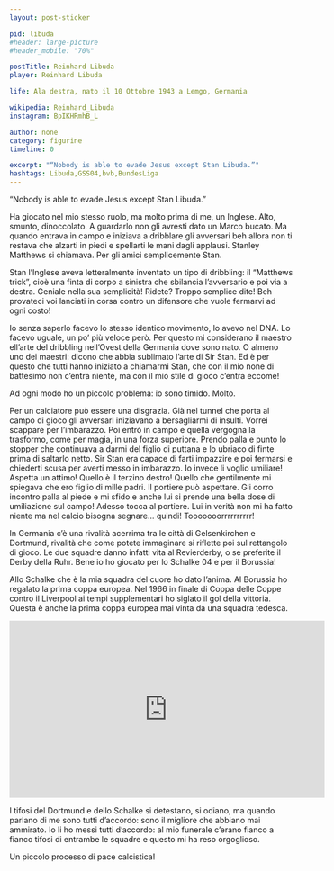 ```yaml
---
layout: post-sticker

pid: libuda
#header: large-picture
#header_mobile: "70%"

postTitle: Reinhard Libuda
player: Reinhard Libuda

life: Ala destra, nato il 10 Ottobre 1943 a Lemgo, Germania

wikipedia: Reinhard_Libuda
instagram: BpIKHRmhB_L

author: none
category: figurine
timeline: 0

excerpt: "“Nobody is able to evade Jesus except Stan Libuda.”"
hashtags: Libuda,GSS04,bvb,BundesLiga
---
```

“Nobody is able to evade Jesus except Stan Libuda.”

Ha giocato nel mio stesso ruolo, ma molto prima di me, un Inglese. Alto, smunto, dinoccolato. A guardarlo non gli avresti dato un Marco bucato. Ma quando entrava in campo e iniziava a dribblare gli avversari beh allora non ti restava che alzarti in piedi e spellarti le mani dagli applausi. Stanley Matthews si chiamava. Per gli amici semplicemente Stan.

Stan l’Inglese aveva letteralmente inventato un tipo di dribbling: il “Matthews trick”, cioè una finta di corpo a sinistra che sbilancia l’avversario e poi via a destra. Geniale nella sua semplicità! Ridete? Troppo semplice dite! Beh provateci voi lanciati in corsa contro un difensore che vuole fermarvi ad ogni costo!

Io senza saperlo facevo lo stesso identico movimento, lo avevo nel DNA. Lo facevo uguale, un po’ più veloce però. Per questo  mi considerano il maestro  ell’arte del dribbling nell’Ovest della Germania dove sono nato. O almeno uno dei maestri: dicono che abbia sublimato l’arte di Sir Stan. Ed è per questo che tutti hanno iniziato a chiamarmi Stan, che con il mio none di battesimo non c’entra niente, ma con il mio stile di gioco c’entra eccome!

Ad ogni modo ho un piccolo problema: io sono timido. Molto.

Per un calciatore può essere una disgrazia. Già nel tunnel che porta al campo di gioco gli avversari iniziavano a bersagliarmi di insulti. Vorrei scappare per l’imbarazzo. Poi entrò in campo e quella vergogna la trasformo, come per magia, in una forza superiore. Prendo palla e punto lo stopper che continuava a darmi del figlio di puttana e lo ubriaco di finte prima di saltarlo netto. Sir Stan era capace di farti impazzire e poi fermarsi e chiederti scusa per averti messo in imbarazzo. Io invece li voglio umiliare! Aspetta un attimo! Quello è il terzino destro! Quello che gentilmente mi spiegava che ero figlio di mille padri. Il portiere può aspettare. Gli corro incontro palla al piede e mi sfido e anche lui si prende una bella dose di umiliazione sul campo! Adesso tocca al portiere. Lui in verità non mi ha fatto niente ma nel calcio bisogna segnare... quindi! Tooooooorrrrrrrrrr!

In Germania c’è una rivalità acerrima tra le città di Gelsenkirchen e Dortmund, rivalità che come potete immaginare si riflette poi sul rettangolo di gioco. Le due squadre danno infatti vita al Revierderby, o se preferite il Derby della Ruhr. Bene io ho giocato per lo Schalke 04 e per il Borussia!

Allo Schalke che è la mia squadra del cuore  ho dato l’anima. Al Borussia ho regalato la prima coppa europea. Nel 1966 in finale di Coppa delle Coppe contro il Liverpool ai tempi supplementari ho siglato il gol della vittoria. Questa è anche la prima coppa europea mai vinta da una squadra tedesca.

<div class="text-center">
    <div class="videoWrapper">
      <iframe width="560" height="315" src="https://www.youtube-nocookie.com/embed/aucDzVZWbns?start=475" frameborder="0" allow="autoplay; encrypted-media" allowfullscreen></iframe>
  </div>
</div>

I tifosi del Dortmund e dello Schalke si detestano, si odiano, ma quando parlano di me sono tutti d’accordo: sono il migliore che abbiano mai ammirato. Io li ho messi tutti d’accordo: al mio funerale c’erano fianco a fianco tifosi di entrambe le squadre e questo mi ha reso orgoglioso.

Un piccolo processo di pace calcistica!

